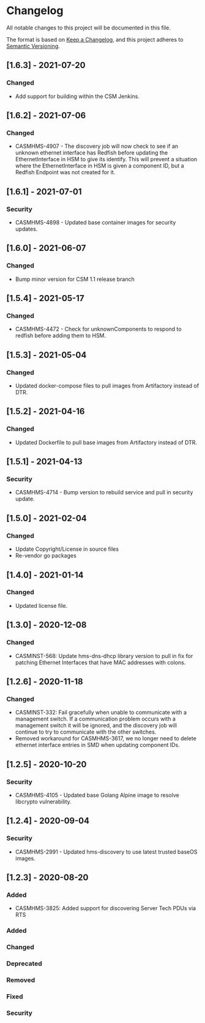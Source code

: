 # Changelog

All notable changes to this project will be documented in this file.

The format is based on [Keep a Changelog](https://keepachangelog.com/en/1.0.0/),
and this project adheres to [Semantic Versioning](https://semver.org/spec/v2.0.0.html).

## [1.6.3] - 2021-07-20

### Changed

- Add support for building within the CSM Jenkins.

## [1.6.2] - 2021-07-06

### Changed

- CASMHMS-4907 - The discovery job will now check to see if an unknown ethernet interface has Redfish before updating the EthernetInterface in HSM to give its identify. This will prevent a situation where the EthernetInterface in HSM is given a component ID, but a Redfish Endpoint was not created for it.

## [1.6.1] - 2021-07-01

### Security

- CASMHMS-4898 - Updated base container images for security updates.

## [1.6.0] - 2021-06-07

### Changed
- Bump minor version for CSM 1.1 release branch

## [1.5.4] - 2021-05-17

### Changed
- CASMHMS-4472 - Check for unknownComponents to respond to redfish before adding them to HSM.

## [1.5.3] - 2021-05-04

### Changed
- Updated docker-compose files to pull images from Artifactory instead of DTR.

## [1.5.2] - 2021-04-16

### Changed
- Updated Dockerfile to pull base images from Artifactory instead of DTR.

## [1.5.1] - 2021-04-13

### Security
- CASMHMS-4714 - Bump version to rebuild service and pull in security update.

## [1.5.0] - 2021-02-04

### Changed
- Update Copyright/License in source files
- Re-vendor go packages

## [1.4.0] - 2021-01-14

### Changed
- Updated license file.

## [1.3.0] - 2020-12-08

### Changed
- CASMINST-568: Update hms-dns-dhcp library version to pull in fix for patching Ethernet Interfaces that have MAC addresses with colons.

## [1.2.6] - 2020-11-18

### Changed
- CASMINST-332: Fail gracefully when unable to communicate with a management switch. If a communication problem occurs with a management switch it will be ignored, and the discovery job will continue to try to communicate with the other switches. 
- Removed workaround for CASMHMS-3617, we no longer need to delete ethernet interface entries in SMD when updating component IDs.

## [1.2.5] - 2020-10-20

### Security
- CASMHMS-4105 - Updated base Golang Alpine image to resolve libcrypto vulnerability.

## [1.2.4] - 2020-09-04

### Security
- CASMHMS-2991 - Updated hms-discovery to use latest trusted baseOS images.

## [1.2.3] - 2020-08-20

### Added
- CASMHMS-3825: Added support for discovering Server Tech PDUs via RTS

### Added

### Changed

### Deprecated

### Removed

### Fixed

### Security
